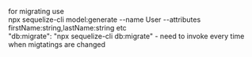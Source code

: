for migrating use  
npx sequelize-cli model:generate --name User --attributes firstName:string,lastName:string etc  
"db:migrate": "npx sequelize-cli db:migrate" - need to invoke every time when migtatings are changed
